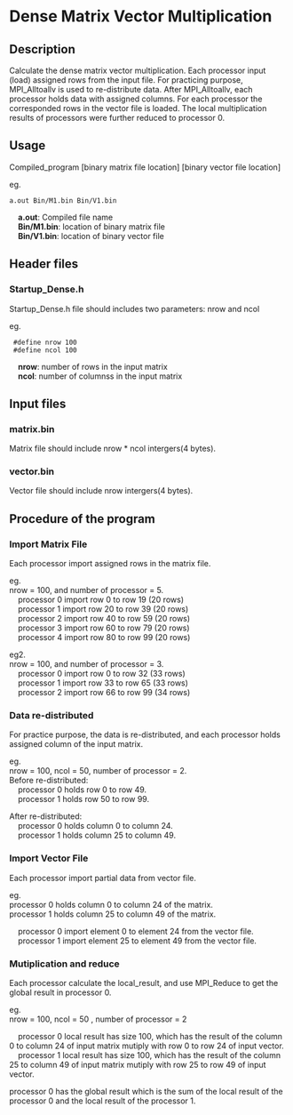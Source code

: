 # Dense Matrix Vector Multiplication

## Description
Calculate the dense matrix vector multiplication.  Each processor input (load) assigned rows from the input file. For practicing purpose, MPI_Alltoallv is used to re-distribute data. After MPI_Alltoallv, each processor holds data with assigned columns. For each processor the corresponded rows in the vector file is loaded. The local multiplication results of processors were further reduced to processor 0.

## Usage   
Compiled_program [binary matrix file location] [binary vector file location]  

eg.
```
a.out Bin/M1.bin Bin/V1.bin
```
&nbsp;&nbsp;&nbsp;&nbsp;**a.out**: Compiled file name  
&nbsp;&nbsp;&nbsp;&nbsp;**Bin/M1.bin**: location of binary matrix file  
&nbsp;&nbsp;&nbsp;&nbsp;**Bin/V1.bin**: location of binary vector file  


## Header files
### Startup_Dense.h
Startup_Dense.h file should includes two parameters: nrow and ncol

eg. 
```
 #define nrow 100
 #define ncol 100
```
&nbsp;&nbsp;&nbsp;&nbsp;**nrow**: number of rows in the input matrix  
&nbsp;&nbsp;&nbsp;&nbsp;**ncol**: number of columnss in the input matrix


## Input files
### matrix.bin
Matrix file should include nrow * ncol intergers(4 bytes).

### vector.bin
Vector file should include nrow intergers(4 bytes).



## Procedure of the program

### Import Matrix File

Each processor import assigned rows in the matrix file.

eg.  
nrow = 100, and number of processor = 5.  
&nbsp;&nbsp;&nbsp;&nbsp;processor 0 import row 0 to row 19 (20 rows)  
&nbsp;&nbsp;&nbsp;&nbsp;processor 1 import row 20 to row 39 (20 rows)  
&nbsp;&nbsp;&nbsp;&nbsp;processor 2 import row 40 to row 59 (20 rows)  
&nbsp;&nbsp;&nbsp;&nbsp;processor 3 import row 60 to row 79 (20 rows)  
&nbsp;&nbsp;&nbsp;&nbsp;processor 4 import row 80 to row 99 (20 rows)  
  
eg2.  
nrow = 100, and number of processor = 3.  
&nbsp;&nbsp;&nbsp;&nbsp;processor 0 import row 0 to row 32 (33 rows)  
&nbsp;&nbsp;&nbsp;&nbsp;processor 1 import row 33 to row 65 (33 rows)  
&nbsp;&nbsp;&nbsp;&nbsp;processor 2 import row 66 to row 99 (34 rows)  


### Data re-distributed
For practice purpose, the data is re-distributed, and each processor holds assigned column of the input matrix.

eg.  
nrow = 100, ncol = 50, number of processor = 2.   
Before re-distributed:    
&nbsp;&nbsp;&nbsp;&nbsp;processor 0 holds row 0 to row 49.  
&nbsp;&nbsp;&nbsp;&nbsp;processor 1 holds row 50 to row 99.  

After re-distributed:  
&nbsp;&nbsp;&nbsp;&nbsp;processor 0 holds column 0 to column 24.  
&nbsp;&nbsp;&nbsp;&nbsp;processor 1 holds column 25 to column 49.  

### Import Vector File
Each processor import partial data from vector file.

eg.  
processor 0 holds column 0 to column 24 of the matrix.  
processor 1 holds column 25 to column 49 of the matrix.
  
&nbsp;&nbsp;&nbsp;&nbsp;processor 0 import element 0 to element 24 from the vector file.  
&nbsp;&nbsp;&nbsp;&nbsp;processor 1 import element 25 to element 49 from the vector file.  


### Mutiplication and reduce
Each processor calculate the local_result, and use MPI_Reduce to get the global result in processor 0. 


eg.  
nrow = 100, ncol = 50 , number of processor = 2  

&nbsp;&nbsp;&nbsp;&nbsp;processor 0 local result has size 100, which has the result of the column 0 to column 24 of input matrix mutiply with  row 0 to row 24 of input vector.  
&nbsp;&nbsp;&nbsp;&nbsp;processor 1 local result has size 100, which has the result of the column 25 to column 49 of input matrix mutiply with  row 25 to row 49 of input vector.

processor 0 has the global result which is the sum of the local result of the processor 0 and the local result of the processor 1.

